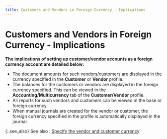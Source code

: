 ```yaml
---
title: Customers and Vendors in Foreign Currency - Implications
---
```


# Customers and Vendors in Foreign Currency - Implications


**The implications of setting up customer/vendor  accounts as a foreign currency account are detailed below:**

- The document  amounts for such vendors/customers are displayed in the currency specified  in the **Customer** or **Vendor**  profile.
- The balances  for the customers or vendors are displayed in the foreign currency specified.  This can be viewed in the **Accounting/Multicurrency**  tab of the **Customer/Vendor** profile.
- All reports  for such vendors and customers can be viewed in the base or foreign currency.
- When manual  journals are created for the vendor or customer, the foreign currency  specified in the profile is automatically displayed in the journal.



{:.see_also}
See also
: [Specify  the vendor and customer currency]({{site.sc_baseurl}}/options/multicurrency/setup/set-up-customers-and-vendors-in-foreign-currency/specify_the_vendor_and_customer_currency.html)
